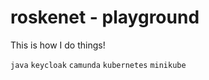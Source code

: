 # roskenet - playground

This is how I do things!

`java` `keycloak` `camunda` `kubernetes` `minikube`

